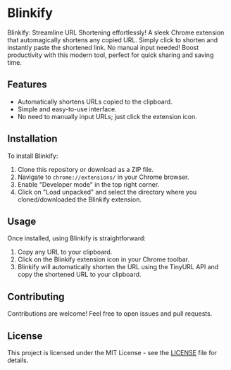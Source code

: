 # Blinkify
Blinkify: Streamline URL Shortening effortlessly! A sleek Chrome extension that automagically shortens any copied URL. Simply click to shorten and instantly paste the shortened link. No manual input needed! Boost productivity with this modern tool, perfect for quick sharing and saving time.


## Features

- Automatically shortens URLs copied to the clipboard.
- Simple and easy-to-use interface.
- No need to manually input URLs; just click the extension icon.

## Installation

To install Blinkify:

1. Clone this repository or download as a ZIP file.
2. Navigate to `chrome://extensions/` in your Chrome browser.
3. Enable "Developer mode" in the top right corner.
4. Click on "Load unpacked" and select the directory where you cloned/downloaded the Blinkify extension.

## Usage

Once installed, using Blinkify is straightforward:

1. Copy any URL to your clipboard.
2. Click on the Blinkify extension icon in your Chrome toolbar.
3. Blinkify will automatically shorten the URL using the TinyURL API and copy the shortened URL to your clipboard.

## Contributing

Contributions are welcome! Feel free to open issues and pull requests.

## License

This project is licensed under the MIT License - see the [LICENSE](LICENSE) file for details.